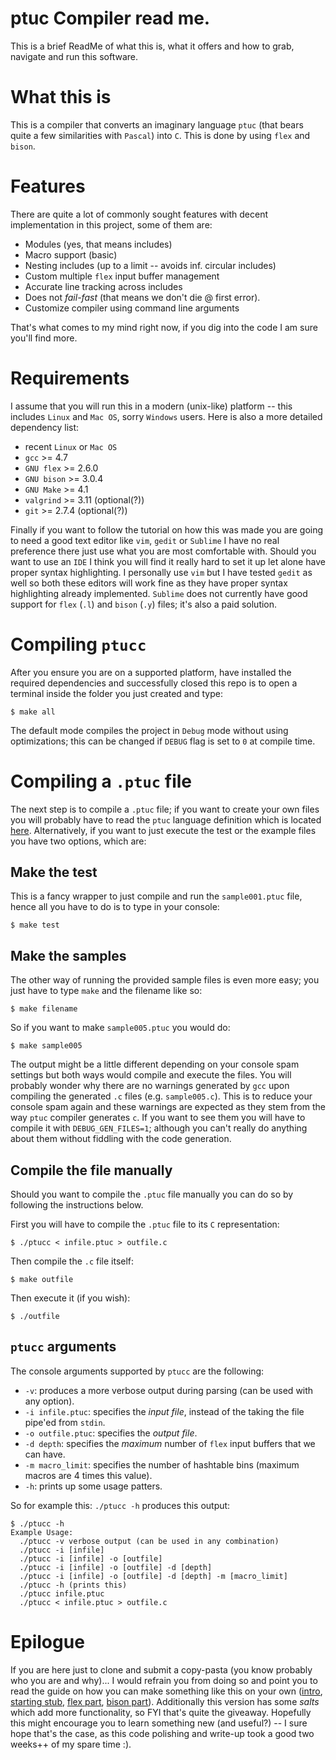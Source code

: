 # ptuc Compiler read me.

This is a brief ReadMe of what this is, what it offers and how to grab, 
navigate and run this software.

# What this is

This is a compiler that converts an imaginary language `ptuc` (that bears quite 
a few similarities with `Pascal`) into `C`. This is done by using `flex` and
`bison`.

# Features

There are quite a lot of commonly sought features with decent implementation 
in this project, some of them are:

 * Modules (yes, that means includes)
 * Macro support (basic) 
 * Nesting includes (up to a limit -- avoids inf. circular includes)
 * Custom multiple `flex` input buffer management
 * Accurate line tracking across includes
 * Does not *fail-fast* (that means we don't die @ first error).
 * Customize compiler using command line arguments

That's what comes to my mind right now, if you dig into the code I am sure
you'll find more.

# Requirements

I assume that you will run this in a modern (unix-like) platform
-- this includes `Linux` and `Mac OS`, sorry `Windows` users. Here is also
a more detailed dependency list:

* recent `Linux` or `Mac OS`
* `gcc` >= 4.7
* `GNU flex` >= 2.6.0
* `GNU bison` >= 3.0.4
* `GNU Make` >= 4.1
* `valgrind` >= 3.11 (optional(?))
* `git` >= 2.7.4 (optional(?))

Finally if you want to follow the tutorial on how this was made
you are going to need a good text editor like `vim`,
`gedit` or `Sublime` I have no real preference there just use
what you are most comfortable with. Should you want to use an `IDE`
I think you will find it really hard to set it up let alone have
proper syntax highlighting. I personally use `vim` but I have
tested `gedit` as well so both these editors will work fine
as they have proper syntax highlighting already implemented.
`Sublime` does not currently have good support for `flex` (`.l`)
and `bison` (`.y`) files; it's also a paid solution.


# Compiling `ptucc`

After you ensure you are on a supported platform, have
installed the required dependencies and successfully closed this
repo is to open a terminal inside the folder you just created
and type:

```
$ make all
```

The default mode compiles the project in `Debug` mode without using optimizations; this can be changed
if `DEBUG` flag is set to `0` at compile time.


# Compiling a `.ptuc` file

The next step is to compile a `.ptuc` file; if you want to create your own files you will probably
have to read the `ptuc` language definition which is located [here][5]. Alternatively, if you want to just
execute the test or the example files you have two options, which are:

## Make the test

This is a fancy wrapper to just compile and run the `sample001.ptuc` file, hence all you have to do
is to type in your console:

```
$ make test
```

## Make the samples

The other way of running the provided sample files is even more easy; you just have to type `make` and
the filename like so:

```
$ make filename
```

So if you want to make `sample005.ptuc` you would do:

```
$ make sample005
```

The output might be a little different depending on your console spam settings but
both ways would compile and execute the files. You will probably wonder why there are
no warnings generated by `gcc` upon compiling the generated `.c` files
(e.g. `sample005.c`). This is to reduce your console spam again and these
warnings are expected as they stem from the way `ptuc` compiler generates `c`. If you want
to see them you will have to compile it with `DEBUG_GEN_FILES=1`; although you can't really
do anything about them without fiddling with the code generation.

## Compile the file manually

Should you want to compile the `.ptuc` file manually you can do so by following the instructions
below.

First you will have to compile the `.ptuc` file to its `C` representation:
```
$ ./ptucc < infile.ptuc > outfile.c
```
Then compile the `.c` file itself:
```
$ make outfile
```
Then execute it (if you wish):
```
$ ./outfile
```

## `ptucc` arguments

The console arguments supported by `ptucc` are the following:

* `-v`: produces a more verbose output during parsing (can be used with any option).
* `-i infile.ptuc`: specifies the *input file*, instead of the taking the file pipe'ed from `stdin`.
* `-o outfile.ptuc`: specifies the *output file*.
* `-d depth`: specifies the *maximum* number of `flex` input buffers that we can have.
* `-m macro_limit`: specifies the number of hashtable bins (maximum macros are 4 times this value).
* `-h`: prints up some usage patters.

So for example this: `./ptucc -h` produces this output:

```
$ ./ptucc -h
Example Usage:
  ./ptucc -v verbose output (can be used in any combination)
  ./ptucc -i [infile]
  ./ptucc -i [infile] -o [outfile]
  ./ptucc -i [infile] -o [outfile] -d [depth]
  ./ptucc -i [infile] -o [outfile] -d [depth] -m [macro_limit]
  ./ptucc -h (prints this)
  ./ptucc infile.ptuc
  ./ptucc < infile.ptuc > outfile.c
```

# Epilogue

If you are here just to clone and submit a copy-pasta (you know probably who you are and
why)... I would refrain you from doing so and point you to read the guide on how you
can make something like this on your own ([intro][1], [starting stub][2], [flex part][3],
[bison part][4]). Additionally this version has some *salts* which add more functionality,
so FYI that's quite the giveaway. Hopefully this might encourage you to learn something new
(and useful?) -- I sure hope that's the case, as this code polishing and write-up took a
good two weeks++ of my spare time :).

[1]: docs/intro.md
[2]: docs/ptuc_start.md
[3]: docs/ptuc_lexer.md
[4]: docs/ptuc_parser.md
[5]: docs/ptuc_spec.md





 
 



